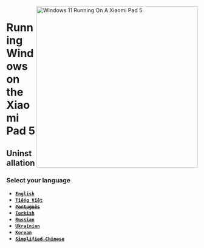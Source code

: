 <img align="right" src="https://raw.githubusercontent.com/erdilS/Port-Windows-11-Xiaomi-Pad-5/main/nabu.png" width="425" alt="Windows 11 Running On A Xiaomi Pad 5">

# Running Windows on the Xiaomi Pad 5

## Uninstallation

### Select your language

- [**`English`**](English/uninstall-en.md)
- [**`Tiếng Việt`**](Vietnamese/uninstall-vi.md)
- ~~[**`Português`**](Portuguese/uninstall-pt.md)~~
- ~~[**`Turkish`**](Turkish/uninstall-tr.md)~~
- [**`Russian`**](Russian/uninstall-ru.md)
- [**`Ukrainian`**](Ukrainian/uninstall-uk.md)
- [**`Korean`**](Korean/uninstall-ko.md)
- ~~[**`Simplified Chinese`**](Simplified%20Chinese/uninstall-cn.md)~~














